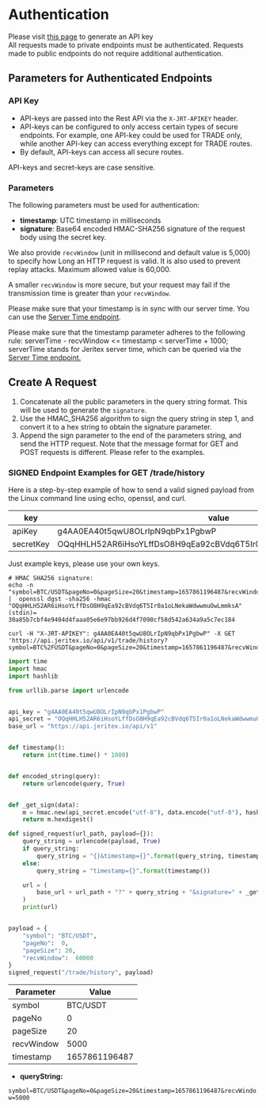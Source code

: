 # Authentication

<aside class="notice">
<!-- TODO: fix link -->
Please visit <a href='https://www.jeritex.io/api-key/'>this page</a> to generate an API key
</aside>

<aside class="notice">
All requests made to private endpoints must be authenticated. Requests made to public endpoints do not require additional authentication.
</aside>

## Parameters for Authenticated Endpoints

### API Key

- API-keys are passed into the Rest API via the `X-JRT-APIKEY` header.
- API-keys can be configured to only access certain types of secure endpoints. For example, one API-key could be used for TRADE only, while another API-key can access everything except for TRADE routes.
- By default, API-keys can access all secure routes.

<aside class="warning">
API-keys and secret-keys are case sensitive.
</aside>

### Parameters

The following parameters must be used for authentication:

- **timestamp**: UTC timestamp in milliseconds
- **signature**: Base64 encoded HMAC-SHA256 signature of the request body using the secret key.

We also provide `recvWindow` (unit in millisecond and default value is 5,000) to specify how Long an HTTP request is valid. It is also used to prevent replay attacks. Maximum allowed value is 60,000.

A smaller `recvWindow` is more secure, but your request may fail if the transmission time is greater than your `recvWindow`.

Please make sure that your timestamp is in sync with our server time. You can use the [Server Time endpoint](/#check-server-time).

<aside class="warning">
 Please make sure that the timestamp parameter adheres to the following rule: serverTime - recvWindow <= timestamp < serverTime + 1000; serverTime stands for Jeritex server time, which can be queried via the <a href='#check-server-time'>Server Time endpoint.</a>
</aside>

## Create A Request

1. Concatenate all the public parameters in the query string format. This will be used to generate the `signature`.
2. Use the HMAC_SHA256 algorithm to sign the query string in step 1, and convert it to a hex string to obtain the signature parameter.
3. Append the sign parameter to the end of the parameters string, and send the HTTP request. Note that the message format for GET and POST requests is different. Please refer to the examples.

### SIGNED Endpoint Examples for GET /trade/history

Here is a step-by-step example of how to send a valid signed payload from the Linux command line using echo, openssl, and curl.

| key       | value                                                            |
| --------- | ---------------------------------------------------------------- |
| apiKey    | g4AA0EA40t5qwU8OLrIpN9qbPx1PgbwP                                 |
| secretKey | OQqHHLH52AR6iHsoYLffDsO8H9qEa92cBVdq6T5Ir0a1oLNekaWdwwmuOwLmmksA |

<aside class="warning">
Just example keys, please use your own keys.
</aside>

```shell
# HMAC SHA256 signature:
echo -n "symbol=BTC/USDT&pageNo=0&pageSize=20&timestamp=1657861196487&recvWindow=5000" |  openssl dgst -sha256 -hmac "OQqHHLH52AR6iHsoYLffDsO8H9qEa92cBVdq6T5Ir0a1oLNekaWdwwmuOwLmmksA"
(stdin)= 30a85b7cbf4e9404d4faaa05e6e97bb926d4f7090cf58d542a634a9a5c7ec184
```

```shell
curl -H "X-JRT-APIKEY": g4AA0EA40t5qwU8OLrIpN9qbPx1PgbwP" -X GET 'https://api.jeritex.io/api/v1/trade/history?symbol=BTC%2FUSDT&pageNo=0&pageSize=20&timestamp=1657861196487&recvWindow=5000&signature=30a85b7cbf4e9404d4faaa05e6e97bb926d4f7090cf58d542a634a9a5c7ec184'
```

```python
import time
import hmac
import hashlib

from urllib.parse import urlencode


api_key = "g4AA0EA40t5qwU8OLrIpN9qbPx1PgbwP"
api_secret = "OQqHHLH52AR6iHsoYLffDsO8H9qEa92cBVdq6T5Ir0a1oLNekaWdwwmuOwLmmksA"
base_url = "https://api.jeritex.io/api/v1"


def timestamp():
    return int(time.time() * 1000)


def encoded_string(query):
    return urlencode(query, True)


def _get_sign(data):
    m = hmac.new(api_secret.encode("utf-8"), data.encode("utf-8"), hashlib.sha256)
    return m.hexdigest()

def signed_request(url_path, payload={}):
    query_string = urlencode(payload, True)
    if query_string:
        query_string = "{}&timestamp={}".format(query_string, timestamp())
    else:
        query_string = "timestamp={}".format(timestamp())

    url = (
        base_url + url_path + "?" + query_string + "&signature=" + _get_sign(query_string)
    )
    print(url)


payload = {
    "symbol": "BTC/USDT",
    "pageNo":  0,
    "pageSize": 20,
    "recvWindow":  60000
}
signed_request("/trade/history", payload)
```

| Parameter  | Value         |
| ---------- | ------------- |
| symbol     | BTC/USDT      |
| pageNo     | 0             |
| pageSize   | 20            |
| recvWindow | 5000          |
| timestamp  | 1657861196487 |

- **queryString:**

`symbol=BTC/USDT&pageNo=0&pageSize=20&timestamp=1657861196487&recvWindow=5000`
